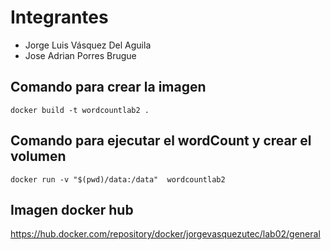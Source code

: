 # Integrantes

- Jorge Luis Vásquez Del Aguila
- Jose Adrian Porres Brugue



## Comando para crear la imagen

```
docker build -t wordcountlab2 .
```

## Comando para ejecutar el wordCount y crear el volumen
```
docker run -v "$(pwd)/data:/data"  wordcountlab2
```

## Imagen docker hub

https://hub.docker.com/repository/docker/jorgevasquezutec/lab02/general